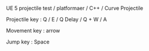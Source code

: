 # 
UE 5 projectile test / platformaer / C++ / Curve Projectile 

Projectile key : Q / E / Q Delay / Q + W / A

Movement key : arrow

Jump key : Space

